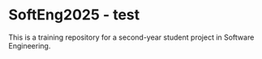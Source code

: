 # SoftEng2025 - test

This is a training repository for a second-year student project in Software Engineering.